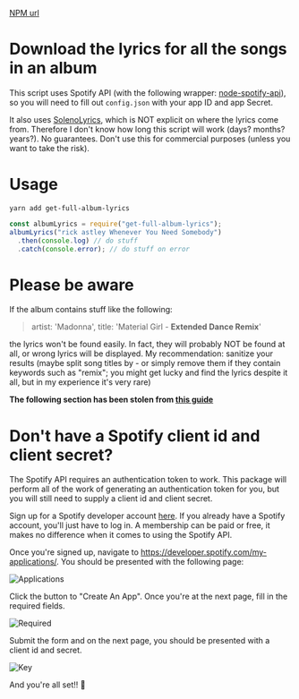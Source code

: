 [NPM url](https://www.npmjs.com/package/get-full-album-lyrics)

# Download the lyrics for all the songs in an album

This script uses Spotify API (with the following wrapper: [node-spotify-api](https://www.npmjs.com/package/node-spotify-api)), so you will need to fill out `config.json` with your app ID and app Secret.

It also uses [SolenoLyrics](https://github.com/SOLENO/solenolyrics), which is NOT explicit on where the lyrics come from. Therefore I don't know how long this script will work (days? months? years?). No guarantees. Don't use this for commercial purposes (unless you want to take the risk).

# Usage

`yarn add get-full-album-lyrics`

```js
const albumLyrics = require("get-full-album-lyrics");
albumLyrics("rick astley Whenever You Need Somebody")
  .then(console.log) // do stuff
  .catch(console.error); // do stuff on error
```

# Please be aware

If the album contains stuff like the following:

> artist: 'Madonna',
> title: 'Material Girl - **Extended Dance Remix**'

the lyrics won't be found easily. In fact, they will probably NOT be found at all, or wrong lyrics will be displayed. My recommendation: sanitize your results (maybe split song titles by - or simply remove them if they contain keywords such as "remix"; you might get lucky and find the lyrics despite it all, but in my experience it's very rare)

**The following section has been stolen from [this guide](https://github.com/ceckenrode/node-spotify-api/blob/master/README.md)**

# Don't have a Spotify client id and client secret?

The Spotify API requires an authentication token to work. This package will perform all of the work of generating an authentication token for you, but you will still need to supply a client id and client secret.

Sign up for a Spotify developer account [here](https://developer.spotify.com/my-applications/#!/login). If you already have a Spotify account, you'll just have to log in. A membership can be paid or free, it makes no difference when it comes to using the Spotify API.

Once you're signed up, navigate to <https://developer.spotify.com/my-applications/>. You should be presented with the following page:

![Applications](Images/1-Applications.png)

Click the button to "Create An App". Once you're at the next page, fill in the required fields.

![Required](Images/2-Required.png)

Submit the form and on the next page, you should be presented with a client id and secret.

![Key](Images/3-Key.png)

And you're all set!! 🎉

